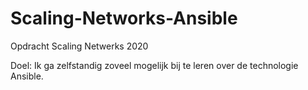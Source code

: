 # Scaling-Networks-Ansible
Opdracht Scaling Netwerks 2020

Doel:
Ik ga zelfstandig zoveel mogelijk bij te leren over de technologie Ansible.
